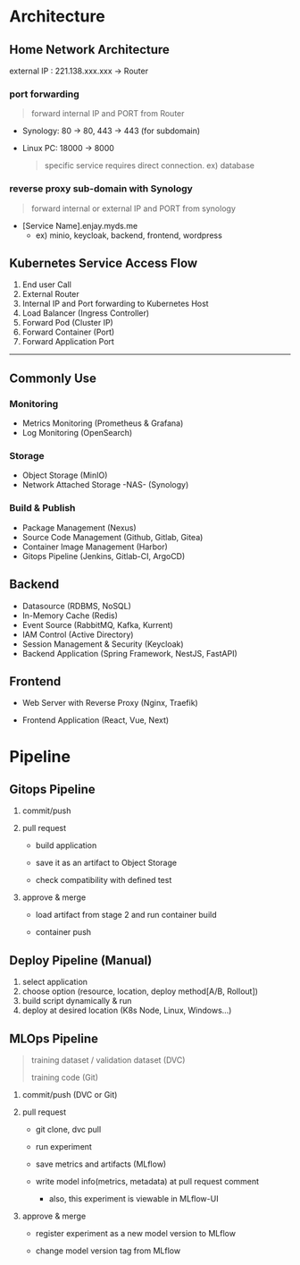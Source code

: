 # Architecture

## Home Network Architecture

external IP : 221.138.xxx.xxx -> Router

### port forwarding

> forward internal IP and PORT from Router

- Synology: 80 -> 80, 443 -> 443 (for subdomain)

- Linux PC: 18000 -> 8000

  > specific service requires direct connection. ex) database

### reverse proxy sub-domain with Synology

> forward internal or external IP and PORT from synology

- [Service Name].enjay.myds.me
  - ex) minio, keycloak, backend, frontend, wordpress



## Kubernetes Service Access Flow

1. End user Call
2. External Router
3. Internal IP and Port forwarding to Kubernetes Host
4. Load Balancer (Ingress Controller)
5. Forward Pod (Cluster IP)
6. Forward Container (Port)
7. Forward Application Port



---

<div style="page-break-after: always;"></div>

## Commonly Use

### Monitoring

- Metrics Monitoring (Prometheus & Grafana)
- Log Monitoring (OpenSearch)

### Storage

- Object Storage (MinIO)
- Network Attached Storage -NAS- (Synology)

### Build & Publish

- Package Management (Nexus)
- Source Code Management (Github, Gitlab, Gitea)
- Container Image Management (Harbor)
- Gitops Pipeline (Jenkins, Gitlab-CI, ArgoCD)

## Backend

- Datasource (RDBMS, NoSQL)
- In-Memory Cache (Redis)
- Event Source (RabbitMQ, Kafka, Kurrent)
- IAM Control (Active Directory)
- Session Management & Security (Keycloak)
- Backend Application (Spring Framework, NestJS, FastAPI)

## Frontend

- Web Server with Reverse Proxy (Nginx, Traefik)

- Frontend Application (React, Vue, Next)

<div style="page-break-after: always;"></div>

# Pipeline

## Gitops Pipeline

1. commit/push

2. pull request

   - build application
   - save it as an artifact to Object Storage

   - check compatibility with defined test

3. approve & merge

   - load artifact from stage 2 and run container build

   - container push

## Deploy Pipeline (Manual)

1. select application
2. choose option (resource, location, deploy method[A/B, Rollout])
3. build script dynamically & run
4. deploy at desired location (K8s Node, Linux, Windows...)

## MLOps Pipeline

> training dataset / validation dataset (DVC)
>
> training code (Git)

1. commit/push (DVC or Git)

2. pull request

   - git clone, dvc pull

   - run experiment
   - save metrics and artifacts (MLflow)
   - write model info(metrics, metadata) at pull request comment
     - also, this experiment is viewable in MLflow-UI

3. approve & merge

   - register experiment as a new model version to MLflow

   - change model version tag from MLflow
